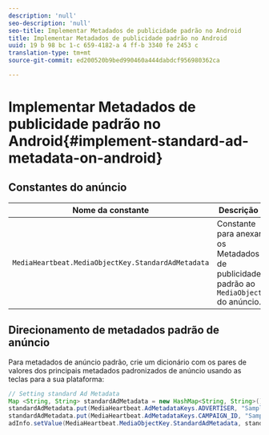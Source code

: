 ```yaml
---
description: 'null'
seo-description: 'null'
seo-title: Implementar Metadados de publicidade padrão no Android
title: Implementar Metadados de publicidade padrão no Android
uuid: 19 b 98 bc 1-c 659-4182-a 4 ff-b 3340 fe 2453 c
translation-type: tm+mt
source-git-commit: ed200520b9bed990460a444dabdcf956980362ca

---
```



# Implementar Metadados de publicidade padrão no Android{#implement-standard-ad-metadata-on-android}

## Constantes do anúncio

| Nome da constante | Descrição  |
|---|---|
| `MediaHeartbeat.MediaObjectKey.StandardAdMetadata` | Constante para anexar os Metadados de publicidade padrão ao `MediaObject` do anúncio. |

## Direcionamento de metadados padrão de anúncio

Para metadados de anúncio padrão, crie um dicionário com os pares de valores dos principais metadados padronizados de anúncio usando as teclas para a sua plataforma:

```java
// Setting standard Ad Metadata 
Map <String, String> standardAdMetadata = new HashMap<String, String>(); 
standardAdMetadata.put(MediaHeartbeat.AdMetadataKeys.ADVERTISER, "Sample Advertiser"); 
standardAdMetadata.put(MediaHeartbeat.AdMetadataKeys.CAMPAIGN_ID, "Sample Campaign"); 
adInfo.setValue(MediaHeartbeat.MediaObjectKey.StandardAdMetadata, standardAdMetadata); 
```

